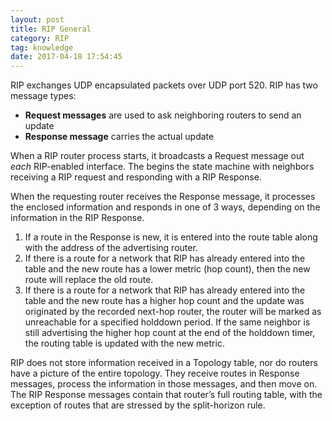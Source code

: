 ```yaml
---
layout: post
title: RIP General
category: RIP
tag: knowledge
date: 2017-04-18 17:54:45
---
```

RIP exchanges UDP encapsulated packets over UDP port 520. RIP has two message types:
- **Request messages** are used to ask neighboring routers to send an update
- **Response message** carries the actual update

When a RIP router process starts, it broadcasts a Request message out *each* RIP-enabled interface. The begins the state machine with neighbors receiving a RIP request and responding with a RIP Response.

When the requesting router receives the Response message, it processes the enclosed information and responds in one of 3 ways, depending on the information in the RIP Response.
1. If a route in the Response is new, it is entered into the route table along with the address of the advertising router.
2. If there is a route for a network that RIP has already entered into the table and the new route has a lower metric (hop count), then the new route will replace the old route.
3. If there is a route for a network that RIP has already entered into the table and the new route has a higher hop count and the update was originated by the recorded next-hop router, the router will be marked as unreachable for a specified holddown period. If the same neighbor is still advertising the higher hop count at the end of the holddown timer, the routing table is updated with the new metric.

RIP does not store information received in a Topology table, nor do routers have a picture of the entire topology. They receive routes in Response messages, process the information in those messages, and then move on. The RIP Response messages contain that router’s full routing table, with the exception of routes that are stressed by the split-horizon rule.

 